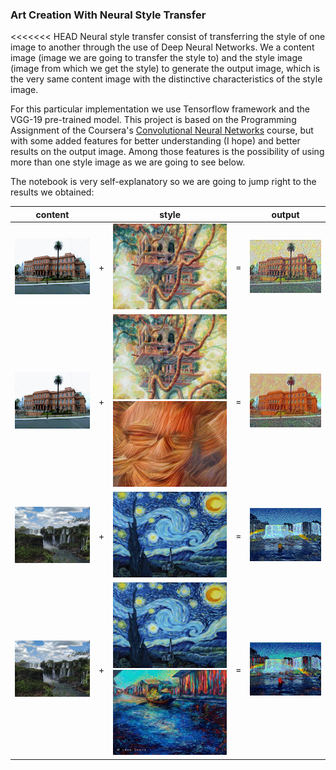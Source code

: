 ### Art Creation With Neural Style Transfer

<<<<<<< HEAD
Neural style transfer consist of transferring the style of one image  to another through the use of Deep Neural Networks. We
a content image (image we are going to transfer the style to) and the style image (image from which we get the style) to generate the
output image, which is the very same content image with the distinctive characteristics of the style image.

For this particular implementation we use Tensorflow framework and the VGG-19 pre-trained model. This project is based on the Programming Assignment
of the Coursera's [Convolutional Neural Networks](https://www.coursera.org/learn/convolutional-neural-networks/home/welcome) course, but  with
some added features for better understanding (I hope) and better results on the output image. Among those features is the possibility of using more 
than one style image as we are going to see below.

The notebook is very self-explanatory so we are going to jump right to the results we obtained:



|content||style||output|
|:---:|:---:|:---:|:---:|:---:|
|<img alt="Casa Rosada" src="./content_images/casa_rosada.jpg" width=400>|+|<img alt="Tree House Style" src="./style_images/tree_house.png" >| = |<img alt="OutputImage" src="./output/casa_rosa+house_tree-layer_1-3.1.jpg" width=400>|
|<img alt="Casa Rosada" src="./content_images/casa_rosada.jpg" width=400>|+|<img alt="Tree House Style" src="./style_images/tree_house.png" ><img alt="Tree House Style" src="./style_images/style_3.jpg" >| = |<img alt="OutputImage" src="./output/casa_rosa+house_tree.5+devil.5-layer_1-3.1_500epochs.png" width=400>|
|<img alt=" waterfall" src="./content_images/waterfall.jpg" width=400>|+|<img alt="Starry Night Comic" src="./style_images/starry_night_comic.jpg" >| = |<img alt="OutputImage" src="./output/cascade+starry_night_comic-layer1-3.1_800epochs.jpg" width=400>|
|<img alt=" waterfall" src="./content_images/waterfall.jpg" width=400>|+|<img alt="Starry Night Comic" src="./style_images/starry_night_comic.jpg" ><img alt="Dripping Colors" src="./style_images/dripping_colors.jpg" >| = |<img alt="OutputImage" src="./output/cascade+starry_night_comic.5+dripping_colors.5-layer1-3.1_2500epochs.jpg" width=400>|
